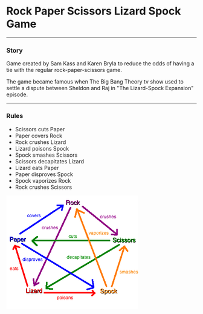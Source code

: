 # Rock Paper Scissors Lizard Spock Game

---

### Story

Game created by Sam Kass and Karen Bryla to reduce the odds of having a tie with the regular rock-paper-scissors game.

The game became famous when The Big Bang Theory tv show used to settle a dispute between Sheldon and Raj in "The
Lizard-Spock Expansion" episode.

---

### Rules

-   Scissors cuts Paper
-   Paper covers Rock
-   Rock crushes Lizard
-   Lizard poisons Spock
-   Spock smashes Scissors
-   Scissors decapitates Lizard
-   Lizard eats Paper
-   Paper disproves Spock
-   Spock vaporizes Rock
-   Rock crushes Scissors

![rules](./Images/rules.png)
